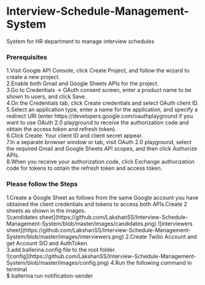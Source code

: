 # Interview-Schedule-Management-System
System for HR department to manage interview schedules
<h3>Prerequisites</h3>
1.Visit Google API Console, click Create Project, and follow the wizard to create a new project.<br>
2.Enable both Gmail and Google Sheets APIs for the project.<br>
3.Go to Credentials -> OAuth consent screen, enter a product name to be shown to users, and click Save.<br>
4.On the Credentials tab, click Create credentials and select OAuth client ID.<br>
5.Select an application type, enter a name for the application, and specify a redirect URI (enter https://developers.google.com/oauthplayground if you want to use OAuth 2.0 playground to receive the authorization code and obtain the access token and refresh token).<br>
6.Click Create. Your client ID and client secret appear.<br>
7.In a separate browser window or tab, visit OAuth 2.0 playground, select the required Gmail and Google Sheets API scopes, and then click Authorize APIs.<br>
8.When you receive your authorization code, click Exchange authorization code for tokens to obtain the refresh token and access token.<br>
<h3>Please follow the Steps</h3>
1.Create a Google Sheet as follows from the same Google account you have obtained the client credentials and tokens to access both APIs.Create 2 sheets as shown in the images.<br>
![candidates sheet](https://github.com/LakshanSS/Interview-Schedule-Management-System/blob/master/images/candidates.png)
![interviewers sheet](https://github.com/LakshanSS/Interview-Schedule-Management-System/blob/master/images/interviewers.png)
2.Create Twilio Account and get Account SID and AuthToken.<br>
3.add ballerina.config file to the root folder.<br>
![config](https://github.com/LakshanSS/Interview-Schedule-Management-System/blob/master/images/config.png)
4.Run the following command in terminal<br>
$ ballerina run notification-sender

